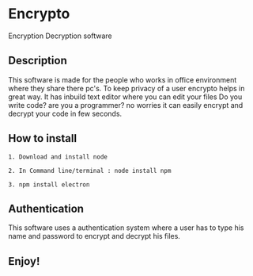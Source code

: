 # Encrypto
Encryption Decryption software

## Description
This software is made for the people who works in office environment where they share there pc's. To keep privacy of a user encrypto helps in great way.
It has inbuild text editor where you can edit your files
Do you write code? are you a programmer? no worries it can easily encrypt and decrypt your code in few seconds.

## How to install

````
1. Download and install node
````
````
2. In Command line/terminal : node install npm
````
````
3. npm install electron
````

## Authentication
This software uses a authentication system where a user has to type his name and password to encrypt and decrypt his files.

## Enjoy!



